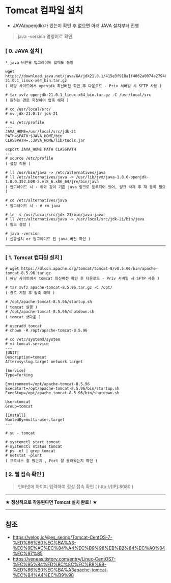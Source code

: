 # Tomcat 컴파일 설치

* JAVA(openjdk)가 있는지 확인 후 없으면 아래 JAVA 설치부터 진행
> java -version 명령어로 확인

### [ 0. JAVA 설치 ]
```
* java 버전을 업그레이드 할때도 동일

wget https://download.java.net/java/GA/jdk21.0.1/415e3f918a1f4062a0074a2794853d0d/12/GPL/openjdk-21.0.1_linux-x64_bin.tar.gz
( 해당 사이트에서 openjdk 최신버전 확인 후 다운로드 - Priv 서버일 시 SFTP 사용 )

# tar xvfz openjdk-21.0.1_linux-x64_bin.tar.gz -C /usr/local/src
( 원하는 경로 지정하여 압축 해제 )

# cd /usr/local/src/
# mv jdk-21.0.1/ jdk-21

# vi /etc/profile
---
JAVA_HOME=/usr/local/src/jdk-21
PATH=$PATH:$JAVA_HOME/bin
CLASSPATH=.:JAVA_HOME/lib/tools.jar

export JAVA_HOME PATH CLASSPATH
---
# source /etc/profile
( 설정 적용 )

# ll /usr/bin/java -> /etc/alternatives/java
# ll /etc/alternatives/java -> /usr/lib/jvm/java-1.8.0-openjdk-1.8.0.352.b08-2.el8_6.x86_64/jre/bin/java
( 업그레이드 시 - 위와 같이 기존 java 링크로 등록되어 있어, 링크 삭제 후 재 등록 필요 )

# cd /etc/alternatives/java
* 업그레이드 시 - # rm java

# ln -s /usr/local/src/jdk-21/bin/java java
# ll /etc/alternatives/java -> /usr/local/src/jdk-21/bin/java
( 링크 설정 )

# java -version
( 신규설치 or 업그레이드 된 java 버전 확인 )

```

***

### [ 1. Tomcat 컴파일 설치 ]
```
# wget https://dlcdn.apache.org/tomcat/tomcat-8/v8.5.96/bin/apache-tomcat-8.5.96.tar.gz
( 해당 사이트에서 tomcat 최신버전 확인 후 다운로드 - Priv 서버일 시 SFTP 사용 )

# tar xvfz apache-tomcat-8.5.96.tar.gz -C /opt/
( 경로 지정 후 압축 해제 )

# /opt/apache-tomcat-8.5.96/startup.sh
( tomcat 실행 )
# /opt/apache-tomcat-8.5.96/shutdown.sh
( tomcat 셧다운 )

# useradd tomcat
# chown -R /opt/apache-tomcat-8.5.96

# cd /etc/systemd/system
# vi tomcat.service
---
[UNIT]
Description=tomcat
After=syslog.target network.target

[Service]
Type=forking

Environment=/opt/apache-tomcat-8.5.96
ExecStart=/opt/apache-tomcat-8.5.96/bin/startup.sh
ExecStop=/opt/apache-tomcat-8.5.96/bin/shutdown.sh

User=tomcat
Group=tomcat

[Install]
WantedBy=multi-user.target
---

# su - tomcat

# systemctl start tomcat
# systemctl status tomcat
# ps -ef | grep tomcat
# netstat -plunt
( 프로세스 잘 떴는지 , Port 잘 올라왔는지 확인 )
```

### [ 2. 웹 접속 확인 ]
> 인터넷에 아이피 입력하여 정상 접속 확인
( http://[IP]:8080 )

***
**★ 정상적으로 작동된다면 Tomcat 설치 완료 ! ★**
***

## 참조
- https://velog.io/@es_seong/Tomcat-CentOS-7-%ED%86%B0%EC%BA%A3-%EC%9E%AC%EC%84%A4%EC%B9%98%EB%B2%84%EC%A0%84%EC%97%85
- https://veneas.tistory.com/entry/Linux-CentOS7-%EC%95%84%ED%8C%8C%EC%B9%98-%ED%86%B0%EC%BA%A3apache-tomcat-%EC%84%A4%EC%B9%98
